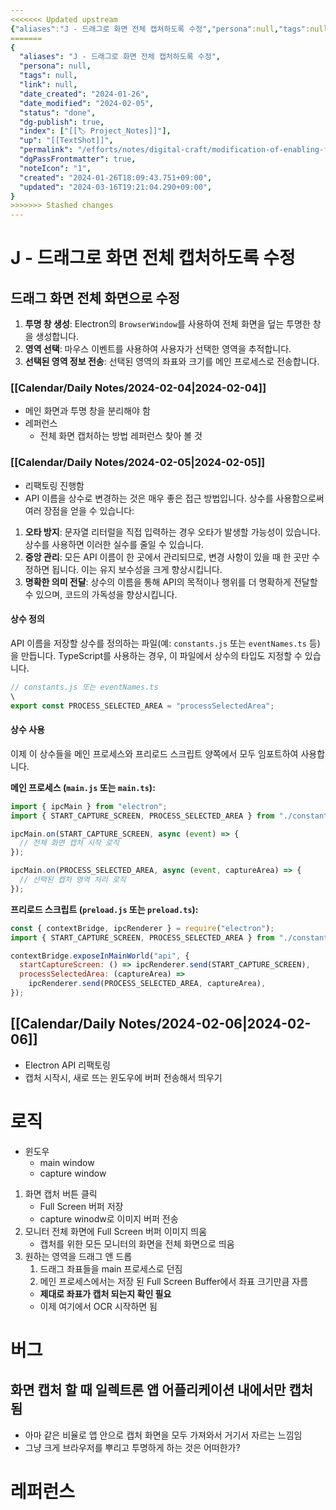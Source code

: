 ```yaml
---
<<<<<<< Updated upstream
{"aliases":"J - 드래그로 화면 전체 캡처하도록 수정","persona":null,"tags":null,"link":null,"date_created":"2024-01-26","date_modified":"2024-02-05","status":"done","dg-publish":true,"index":["[[🏷 Project_Notes]]"],"up":"[[TextShot]]","permalink":"/efforts/notes/digital-craft/modification-of-enabling-full-screen-capture-through-dragging/","dgPassFrontmatter":true,"noteIcon":"1","created":"2024-01-26T18:09:43.751+09:00","updated":"2024-03-16T19:47:52.212+09:00"}
=======
{
  "aliases": "J - 드래그로 화면 전체 캡처하도록 수정",
  "persona": null,
  "tags": null,
  "link": null,
  "date_created": "2024-01-26",
  "date_modified": "2024-02-05",
  "status": "done",
  "dg-publish": true,
  "index": ["[[🏷 Project_Notes]]"],
  "up": "[[TextShot]]",
  "permalink": "/efforts/notes/digital-craft/modification-of-enabling-full-screen-capture-through-dragging/",
  "dgPassFrontmatter": true,
  "noteIcon": "1",
  "created": "2024-01-26T18:09:43.751+09:00",
  "updated": "2024-03-16T19:21:04.290+09:00",
}
>>>>>>> Stashed changes
---
```


# J - 드래그로 화면 전체 캡처하도록 수정

## 드래그 화면 전체 화면으로 수정

1. **투명 창 생성**: Electron의 `BrowserWindow`를 사용하여 전체 화면을 덮는 투명한 창을 생성합니다.
2. **영역 선택**: 마우스 이벤트를 사용하여 사용자가 선택한 영역을 추적합니다.
3. **선택된 영역 정보 전송**: 선택된 영역의 좌표와 크기를 메인 프로세스로 전송합니다.

### [[Calendar/Daily Notes/2024-02-04\|2024-02-04]]

- 메인 화면과 투명 창을 분리해야 함
- 레퍼런스
  - 전체 화면 캡처하는 방법 레퍼런스 찾아 볼 것

### [[Calendar/Daily Notes/2024-02-05\|2024-02-05]]

- 리팩토링 진행함
- API 이름을 상수로 변경하는 것은 매우 좋은 접근 방법입니다. 상수를 사용함으로써 여러 장점을 얻을 수 있습니다:

1. **오타 방지**: 문자열 리터럴을 직접 입력하는 경우 오타가 발생할 가능성이 있습니다. 상수를 사용하면 이러한 실수를 줄일 수 있습니다.
2. **중앙 관리**: 모든 API 이름이 한 곳에서 관리되므로, 변경 사항이 있을 때 한 곳만 수정하면 됩니다. 이는 유지 보수성을 크게 향상시킵니다.
3. **명확한 의미 전달**: 상수의 이름을 통해 API의 목적이나 행위를 더 명확하게 전달할 수 있으며, 코드의 가독성을 향상시킵니다.

#### 상수 정의

API 이름을 저장할 상수를 정의하는 파일(예: `constants.js` 또는 `eventNames.ts` 등)을 만듭니다. TypeScript를 사용하는 경우, 이 파일에서 상수의 타입도 지정할 수 있습니다.

```javascript
// constants.js 또는 eventNames.ts
\
export const PROCESS_SELECTED_AREA = "processSelectedArea";
```

#### 상수 사용

이제 이 상수들을 메인 프로세스와 프리로드 스크립트 양쪽에서 모두 임포트하여 사용합니다.

**메인 프로세스 (`main.js` 또는 `main.ts`):**

```javascript
import { ipcMain } from "electron";
import { START_CAPTURE_SCREEN, PROCESS_SELECTED_AREA } from "./constants";

ipcMain.on(START_CAPTURE_SCREEN, async (event) => {
  // 전체 화면 캡처 시작 로직
});

ipcMain.on(PROCESS_SELECTED_AREA, async (event, captureArea) => {
  // 선택된 캡처 영역 처리 로직
});
```

**프리로드 스크립트 (`preload.js` 또는 `preload.ts`):**

```javascript
const { contextBridge, ipcRenderer } = require("electron");
import { START_CAPTURE_SCREEN, PROCESS_SELECTED_AREA } from "./constants";

contextBridge.exposeInMainWorld("api", {
  startCaptureScreen: () => ipcRenderer.send(START_CAPTURE_SCREEN),
  processSelectedArea: (captureArea) =>
    ipcRenderer.send(PROCESS_SELECTED_AREA, captureArea),
});
```

## [[Calendar/Daily Notes/2024-02-06\|2024-02-06]]

- Electron API 리팩토링
- 캡처 시작시, 새로 뜨는 윈도우에 버퍼 전송해서 띄우기

# 로직

- 윈도우
  - main window
  - capture window

1. 화면 캡처 버튼 클릭
   - Full Screen 버퍼 저장
   - capture winodw로 이미지 버퍼 전송
2. 모니터 전체 화면에 Full Screen 버퍼 이미지 띄움
   - 캡처를 위한 모든 모니터의 화면을 전체 화면으로 띄움
3. 원하는 영역을 드래그 앤 드롭
   1. 드래그 좌표들을 main 프로세스로 던짐
   2. 메인 프로세스에서는 저장 된 Full Screen Buffer에서 좌표 크기만큼 자름
   - **제대로 좌표가 캡처 되는지 확인 필요**
   - 이제 여기에서 OCR 시작하면 됨

# 버그

## 화면 캡처 할 때 일렉트론 앱 어플리케이션 내에서만 캡처 됨

- 아마 같은 비율로 앱 안으로 캡처 화면을 모두 가져와서 거기서 자르는 느낌임
- 그냥 크게 브라우저를 뿌리고 투명하게 하는 것은 어떠한가?

# 레퍼런스
